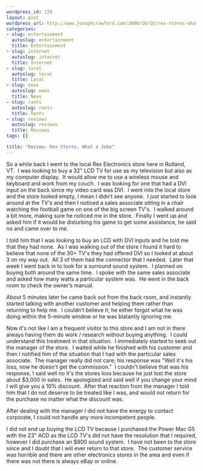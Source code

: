 ```yaml
--- 
wordpress_id: 129
layout: post
wordpress_url: http://www.josephcrawford.com/2006/10/18/rex-stores-what-a-joke/
categories: 
- slug: entertainment
  autoslug: entertainment
  title: Entertainment
- slug: internet
  autoslug: internet
  title: Internet
- slug: local
  autoslug: local
  title: Local
- slug: news
  autoslug: news
  title: News
- slug: rants
  autoslug: rants
  title: Rants
- slug: reviews
  autoslug: reviews
  title: Reviews
tags: []

title: "Review: Rex Stores, What a Joke"
---
```


So a while back I went to the local Rex Electronics store here in Rutland, VT.  I was looking to buy a 32" LCD TV for use as my television but also as my computer display.  It would allow me to use a wireless mouse and keyboard and work from my couch.  I was looking for one that had a DVI input on the back since my video card was DVI.  I went into the local store and the store looked empty, I mean I didn’t see anyone.  I just started to look around at the TV's and then I noticed a sales associate sitting in a chair watching the football game on one of the big screen TV's.  I walked around a bit more, making sure he noticed me in the store.  Finally I went up and asked him if it would be disturbing his game to get some assistance, he said no and came over to me. 

I told him that I was looking to buy an LCD with DVI inputs and he told me that they had none.  As I was walking out of the store I found it hard to believe that none of the 30+ TV's they had offered DVI so I looked at about 3 on my way out.  All 3 of them had the connector that I needed.  Later that week I went back in to look for a surround sound system.  I planned on buying both around the same time.  I spoke with the same sales associate and asked how many watts a particular system was.  He went in the back room to check the owner’s manual.
<!--more-->
About 5 minutes later he came back out from the back room, and instantly started talking with another customer and helping them rather than returning to help me.  I couldn’t believe it; he either forgot what he was doing within the 5-minute window or he was blatantly ignoring me.

Now it's not like I am a frequent visitor to this store and I am not in there always having them do work / research without buying anything.  I could understand this treatment in that situation.  I immediately started to seek out the manager of the store.  I waited while he finished with his customer and then I notified him of the situation that I had with the particular sales associate.  The manager really did not care; his response was "Well it's his loss, now he doesn't get the commission.”  I couldn't believe that was his response, I said well no it's the stores loss because he just lost the store about $3,000 in sales.  He apologized and said well if you change your mind I will give you a 10% discount.  After that reaction from the manager I told him that I do not deserve to be treated like I was, and would not return for the purchase no matter what the discount was.

After dealing with the manager I did not have the energy to contact corporate, I could not handle any more incompetent people. 

I did not end up buying the LCD TV because I purchased the Power Mac G5 with the 23" ACD as the LCD TV's did not have the resolution that I required, however I did purchase an $800 sound system.  I have not been to the store since and I doubt that I will ever return to that store.  The customer service was horrible and there are other electronics stores in the area and even if there was not there is always eBay or online.

